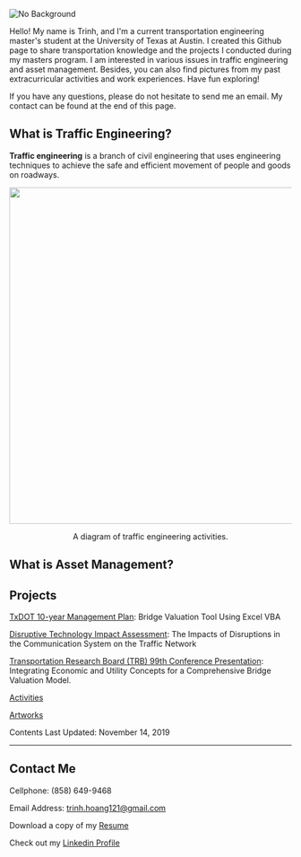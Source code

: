 ![No Background](https://user-images.githubusercontent.com/47671910/71654471-9feee800-2cf7-11ea-85bf-87162604d2c4.png)

Hello! My name is Trinh, and I'm a current transportation engineering master's student at the University of Texas at Austin. I created this Github page to share transportation knowledge and the projects I conducted during my masters program. I am interested in various issues in traffic engineering and asset management. Besides, you can also find pictures from my past extracurricular activities and work experiences. Have fun exploring!

If you have any questions, please do not hesitate to send me an email. My contact can be found at the end of this page.

## What is Traffic Engineering?
**Traffic engineering** is a branch of civil engineering that uses engineering techniques to achieve the safe and efficient movement of people and goods on roadways.
<p align="center">
  <img width="600" src="https://user-images.githubusercontent.com/47671910/71653181-ae85d100-2cf0-11ea-9e52-e5a197a3ea86.png">
</p>

<p align="center">
  A diagram of traffic engineering activities.
</p>


## What is Asset Management?

## Projects

[TxDOT 10-year Management Plan](https://trinhshub.github.io/Bridge-Management/): Bridge Valuation Tool Using Excel VBA

[Disruptive Technology Impact Assessment](https://trinhshub.github.io/Navigation-Systems-Disruptions/): The Impacts of Disruptions in the Communication System on the Traffic Network

[Transportation Research Board (TRB) 99th Conference Presentation](https://trinhshub.github.io/Papers/): Integrating Economic and Utility Concepts for a Comprehensive Bridge Valuation Model.

[Activities](https://trinhshub.github.io/Activities/)

[Artworks](https://trinhshub.github.io/Artworks/)
  
Contents Last Updated: November 14, 2019

____________________________________________________________________________________________________________________________

## Contact Me

Cellphone: (858) 649-9468

Email Address: trinh.hoang121@gmail.com

Download a copy of my [Resume](https://github.com/trinhshub/Navigation-Systems-Disruptions/files/3821247/Resume.-.Trinh.Hoang.docx)

Check out my [Linkedin Profile](https://www.linkedin.com/in/trinhhoang1/)



